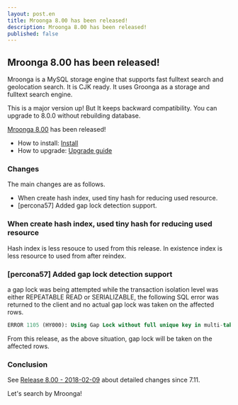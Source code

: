 ```yaml
---
layout: post.en
title: Mroonga 8.00 has been released!
description: Mroonga 8.00 has been released!
published: false
---
```


## Mroonga 8.00 has been released!

Mroonga is a MySQL storage engine that supports fast fulltext search
and geolocation search. It is CJK ready. It uses Groonga as a storage
and fulltext search engine.

This is a major version up! But It keeps backward compatibility.
You can upgrade to 8.0.0 without rebuilding database.

[Mroonga 8.00](/docs/news.html#release-8.00) has been released!

* How to install: [Install](/docs/install.html)
* How to upgrade: [Upgrade guide](/docs/upgrade.html)

### Changes

The main changes are as follows.

* When create hash index, used tiny hash for reducing used resource.
* [percona57] Added gap lock detection support.

### When create hash index, used tiny hash for reducing used resource

Hash index is less resouce to used from this release.
In existence index is less resource to used from after reindex. 

### [percona57] Added gap lock detection support

a gap lock was being attempted while the transaction isolation level was either
REPEATABLE READ or SERIALIZABLE, the following SQL error was returned to the
client and no actual gap lock was taken on the affected rows.

```sql
ERROR 1105 (HY000): Using Gap Lock without full unique key in multi-table or multi-statement transactions is not allowed. You need to either rewrite queries to use all unique key columns in WHERE equal conditions, or rewrite to single-table, single-statement transaction.  Query: ALTER TABLE t ENGINE=InnoDB
```

From this release, as the above situation, gap lock will be taken on the affected rows.

### Conclusion

See [Release 8.00 - 2018-02-09](/docs/news.html#release-8.00) about detailed changes since 7.11.

Let's search by Mroonga!
